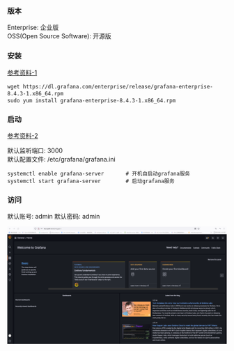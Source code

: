 ### 版本
Enterprise: 企业版  
OSS(Open Source Software): 开源版

### 安装
[参考资料-1](https://grafana.com/grafana/download) 
```shell
wget https://dl.grafana.com/enterprise/release/grafana-enterprise-8.4.3-1.x86_64.rpm
sudo yum install grafana-enterprise-8.4.3-1.x86_64.rpm
```

### 启动
[参考资料-2](https://www.cnblogs.com/xiao987334176/p/11944558.html)  

默认监听端口: 3000  
默认配置文件: /etc/grafana/grafana.ini

```shell
systemctl enable grafana-server       # 开机自启动grafana服务
systemctl start grafana-server        # 启动grafana服务
```


### 访问

默认账号: admin
默认密码: admin

![img.png](install.png)